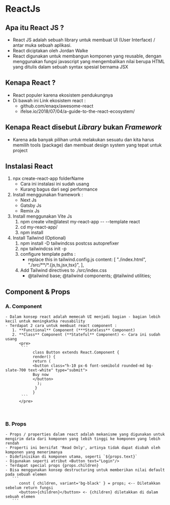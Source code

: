 # ReactJs

## Apa itu React JS ?

- React JS adalah sebuah library untuk membuat UI (User Interface) / antar muka sebuah aplikasi.
- React diciptakan oleh Jordan Walke
- React digunakan untuk membangun komponen yang reusable, dengan menggunakan fungsi javascript yang mengembalikan nilai berupa HTML yang ditulis dalam sebuah syntax spesial bernama JSX
  <br>

## Kenapa React ?

- React populer karena ekosistem pendukungnya
- Di bawah ini Link ekosistem react :
  - github.com/enaqx/awesome-react
  - ifelse.io/2018/07/04/a-guide-to-the-react-ecosystem/
    <br>

## Kenapa React disebut _Library_ bukan _Framework_

- Karena ada banyak pilihan untuk melakukan sesuatu dan kita harus memilih tools (package) dan membuat design system yang tepat untuk project
  <br>

## Instalasi React

1. npx create-react-app folderName
   - Cara ini instalasi ini sudah usang
   - Kurang bagus dari segi performance
     <br>
2. Install menggunakan framework :
   - Next Js
   - Gatsby Js
   - Remix Js
     <br>
3. Install menggunakan Vite Js
   1. npm create vite@latest my-react-app -- --template react
   2. cd my-react-app/
   3. npm install
      <br>
4. Install Tailwind (Optional)
   1. npm install -D tailwindcss postcss autoprefixer
   2. npx tailwindcss init -p
   3. configure template paths :
      - replace this in tailwind.config.js
        content: [
        "./index.html",
        "./src/**/*.{js,ts,jsx,tsx}",
        ],
   4. Add Tailwind directives to ./src/index.css
      - @tailwind base;
        @tailwind components;
        @tailwind utilities;

## Component & Props

### A. Component

    - Dalam konsep react adalah memecah UI menjadi bagian - bagian lebih kecil untuk meningkatka reusability
    - Terdapat 2 cara untuk membuat react component :
       1. **Functional** Component (***Stateless** Component)
       2. **Class** Component (**Stateful** Component) <- Cara ini sudah usang
          <pre>
           ```
                class Button extends React.Component {
                render() {
                return (
                <button class="h-10 px-6 font-semibold rounded-md bg-slate-700 text-white" type="submit">
                Buy now
                </button>
                  );
                 }
                }
           ```
          </pre>

   <br>

### B. Props

    - Props / properties dalam react adalah mekanisme yang digunakan untuk mengirim data dari komponen yang lebih tinggi ke komponen yang lebih rendah
    - Properti ini bersifat 'Read Only', artinya tidak dapat diubah oleh komponen yang menerimanya
    - Didefinisikan di komponen utama, seperti `${props.text}`
    - Digunakan seperti atribut <Button text="Login"/>
    - Terdapat special props {props.children}
    - Bisa menggunakan konsep destructuring untuk memberikan nilai default pada sebuah elemen
       ```
          const { children, variant='bg-black' } = props; <-- Diletakkan sebelum return fungsi
          <button>{children}</button> <- {children} diletakkan di dalam sebuah elemen
       ```
